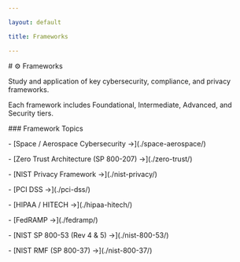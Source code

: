 ```yaml
---

layout: default

title: Frameworks

---
```




\# ⚙️ Frameworks



Study and application of key cybersecurity, compliance, and privacy frameworks.  

Each framework includes Foundational, Intermediate, Advanced, and Security tiers.



\### Framework Topics

\- \[Space / Aerospace Cybersecurity →](./space-aerospace/)

\- \[Zero Trust Architecture (SP 800-207) →](./zero-trust/)

\- \[NIST Privacy Framework →](./nist-privacy/)

\- \[PCI DSS →](./pci-dss/)

\- \[HIPAA / HITECH →](./hipaa-hitech/)

\- \[FedRAMP →](./fedramp/)

\- \[NIST SP 800-53 (Rev 4 \& 5) →](./nist-800-53/)

\- \[NIST RMF (SP 800-37) →](./nist-800-37/)



